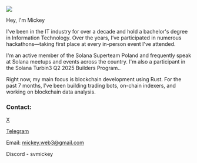 ![](https://komarev.com/ghpvc/?username=web-mickey)

Hey, I'm Mickey

I've been in the IT industry for over a decade and hold a bachelor's degree in Information Technology. Over the years, I’ve participated in numerous hackathons—taking first place at every in-person event I've attended.

I'm an active member of the Solana Superteam Poland and frequently speak at Solana meetups and events across the country. I'm also a participant in the Solana Turbin3 Q2 2025 Builders Program..

Right now, my main focus is blockchain development using Rust. For the past 7 months, I’ve been building trading bots, on-chain indexers, and working on blockchain data analysis.


### Contact:

[X](https://x.com/SVMickey_)

[Telegram](https://t.me/SVMickey)

Email: [mickey.web3@gmail.com](mailto:mickey.web3@gmail.com)

Discord - svmickey

